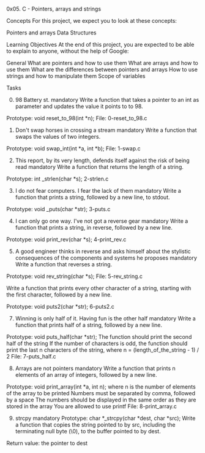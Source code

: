 0x05. C - Pointers, arrays and strings

Concepts
For this project, we expect you to look at these concepts:

Pointers and arrays
Data Structures

Learning Objectives
At the end of this project, you are expected to be able to explain to anyone, without the help of Google:

General
What are pointers and how to use them
What are arrays and how to use them
What are the differences between pointers and arrays
How to use strings and how to manipulate them
Scope of variables

Tasks

0. 98 Battery st.
mandatory
Write a function that takes a pointer to an int as parameter and updates the value it points to to 98.

Prototype: void reset_to_98(int *n);
File: 0-reset_to_98.c

1. Don't swap horses in crossing a stream
mandatory
Write a function that swaps the values of two integers.

Prototype: void swap_int(int *a, int *b);
File: 1-swap.c

2. This report, by its very length, defends itself against the risk of being read
mandatory
Write a function that returns the length of a string.

Prototype: int _strlen(char *s);
2-strlen.c

3. I do not fear computers. I fear the lack of them
mandatory
Write a function that prints a string, followed by a new line, to stdout.

Prototype: void _puts(char *str);
3-puts.c

4. I can only go one way. I've not got a reverse gear
mandatory
Write a function that prints a string, in reverse, followed by a new line.

Prototype: void print_rev(char *s);
4-print_rev.c

5. A good engineer thinks in reverse and asks himself about the stylistic consequences of the components and systems he proposes
mandatory
Write a function that reverses a string.

Prototype: void rev_string(char *s);
File: 5-rev_string.c

Write a function that prints every other character of a string, starting with the first character, followed by a new line.

Prototype: void puts2(char *str);
6-puts2.c

7. Winning is only half of it. Having fun is the other half
mandatory
Write a function that prints half of a string, followed by a new line.

Prototype: void puts_half(char *str);
The function should print the second half of the string
If the number of characters is odd, the function should print the last n characters of the string, where n = (length_of_the_string - 1) / 2
File: 7-puts_half.c

8. Arrays are not pointers
mandatory
Write a function that prints n elements of an array of integers, followed by a new line.

Prototype: void print_array(int *a, int n);
where n is the number of elements of the array to be printed
Numbers must be separated by comma, followed by a space
The numbers should be displayed in the same order as they are stored in the array
You are allowed to use printf
File: 8-print_array.c

9. strcpy
mandatory
Prototype: char *_strcpy(char *dest, char *src);
Write a function that copies the string pointed to by src, including the terminating null byte (\0), to the buffer pointed to by dest.

Return value: the pointer to dest
